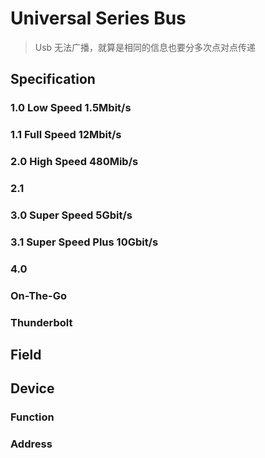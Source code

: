# Universal Series Bus
>
> Usb 无法广播，就算是相同的信息也要分多次点对点传递

## Specification

### 1.0 Low Speed  1.5Mbit/s

### 1.1 Full Speed 12Mbit/s

### 2.0 High Speed 480Mib/s

### 2.1

### 3.0 Super Speed 5Gbit/s

### 3.1 Super Speed Plus 10Gbit/s

### 4.0

### On-The-Go

### Thunderbolt

## Field

## Device

### Function

### Address

